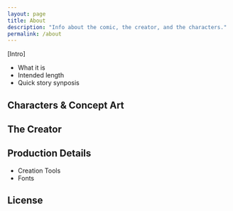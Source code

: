 ```yaml
---
layout: page
title: About
description: "Info about the comic, the creator, and the characters."
permalink: /about
---
```


[Intro]

- What it is
- Intended length
- Quick story synposis

## Characters & Concept Art

## The Creator

## Production Details

- Creation Tools
- Fonts

## License
